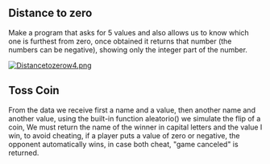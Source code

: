 ## Distance to zero

Make a program that asks for 5 values ​​and also allows us to know which one is furthest from zero, once obtained it returns that number (the numbers can be negative), showing only the integer part of the number.

[![Distancetozerow4.png](https://i.postimg.cc/sfJJTpTQ/Distancetozerow4.png)](https://postimg.cc/rzKWmtXM)

## Toss Coin

From the data we receive first a name and a value, then another name and another value, using the built-in function aleatorio() 
we simulate the flip of a coin, We must return the name of the winner in capital letters and the value I win, to avoid cheating, 
if a player puts a value of zero or negative, the opponent automatically wins, in case both cheat, "game canceled" is returned.


